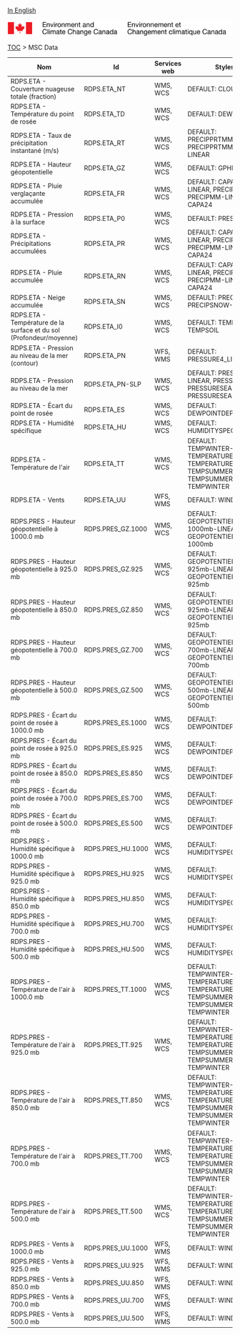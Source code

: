 [In English](geomet-rdps_en.md)

![ECCC logo](../../img_eccc-logo.png)

[TOC](../geomet-rdps_fr.md) > MSC Data


Nom                                                                 | Id                | Services web | Styles                                                                                                
--------------------------------------------------------------------|-------------------|--------------|-------------------------------------------------------------------------------------------------------
RDPS.ETA - Couverture nuageuse totale (fraction)                    | RDPS.ETA_NT       | WMS, WCS     | DEFAULT: CLOUD                                                                                        
RDPS.ETA - Température du point de rosée                            | RDPS.ETA_TD       | WMS, WCS     | DEFAULT: DEWPOINT                                                                                     
RDPS.ETA - Taux de précipitation instantané (m/s)                   | RDPS.ETA_RT       | WMS, WCS     | DEFAULT: PRECIPPRTMMH, PRECIPPRTMMH-LINEAR                                                            
RDPS.ETA - Hauteur géopotentielle                                   | RDPS.ETA_GZ       | WMS, WCS     | DEFAULT: GPHEIGHT                                                                                     
RDPS.ETA -  Pluie verglaçante accumulée                             | RDPS.ETA_FR       | WMS, WCS     | DEFAULT: CAPA24-LINEAR, PRECIPMM, PRECIPMM-LINEAR, CAPA24                                             
RDPS.ETA - Pression à la surface                                    | RDPS.ETA_P0       | WMS, WCS     | DEFAULT: PRESSURE                                                                                     
RDPS.ETA - Précipitations accumulées                                | RDPS.ETA_PR       | WMS, WCS     | DEFAULT: CAPA24-LINEAR, PRECIPMM, PRECIPMM-LINEAR, CAPA24                                             
RDPS.ETA - Pluie accumulée                                          | RDPS.ETA_RN       | WMS, WCS     | DEFAULT: CAPA24-LINEAR, PRECIPMM, PRECIPMM-LINEAR, CAPA24                                             
RDPS.ETA - Neige accumulée                                          | RDPS.ETA_SN       | WMS, WCS     | DEFAULT: PRECIPSNOW, PRECIPSNOW-LINEAR                                                                
RDPS.ETA - Température de la surface et du sol (Profondeur/moyenne) | RDPS.ETA_I0       | WMS, WCS     | DEFAULT: TEMPSOIL, TEMPSOIL                                                                           
RDPS.ETA - Pression au niveau de la mer (contour)                   | RDPS.ETA_PN       | WFS, WMS     | DEFAULT: PRESSURE4_LINE                                                                               
RDPS.ETA - Pression au niveau de la mer                             | RDPS.ETA_PN-SLP   | WMS, WCS     | DEFAULT: PRESSURE4-LINEAR, PRESSURE4, PRESSURESEAHIGH, PRESSURESEALOW                                 
RDPS.ETA - Écart du point de rosée                                  | RDPS.ETA_ES       | WMS, WCS     | DEFAULT: DEWPOINTDEP                                                                                  
RDPS.ETA - Humidité spécifique                                      | RDPS.ETA_HU       | WMS, WCS     | DEFAULT: HUMIDITYSPEC                                                                                 
RDPS.ETA - Température de l'air                                     | RDPS.ETA_TT       | WMS, WCS     | DEFAULT: TEMPWINTER-LINEAR, TEMPERATURE, TEMPERATURE-LINEAR, TEMPSUMMER, TEMPSUMMER-LINEAR, TEMPWINTER
RDPS.ETA - Vents                                                    | RDPS.ETA_UU       | WFS, WMS     | DEFAULT: WINDARROW                                                                                    
RDPS.PRES - Hauteur géopotentielle à 1000.0 mb                      | RDPS.PRES_GZ.1000 | WMS, WCS     | DEFAULT: GEOPOTENTIELHEIGHT-1000mb-LINEAR, GEOPOTENTIELHEIGHT-1000mb                                  
RDPS.PRES - Hauteur géopotentielle à 925.0 mb                       | RDPS.PRES_GZ.925  | WMS, WCS     | DEFAULT: GEOPOTENTIELHEIGHT-925mb-LINEAR, GEOPOTENTIELHEIGHT-925mb                                    
RDPS.PRES - Hauteur géopotentielle à 850.0 mb                       | RDPS.PRES_GZ.850  | WMS, WCS     | DEFAULT: GEOPOTENTIELHEIGHT-925mb-LINEAR, GEOPOTENTIELHEIGHT-925mb                                    
RDPS.PRES - Hauteur géopotentielle à 700.0 mb                       | RDPS.PRES_GZ.700  | WMS, WCS     | DEFAULT: GEOPOTENTIELHEIGHT-700mb-LINEAR, GEOPOTENTIELHEIGHT-700mb                                    
RDPS.PRES - Hauteur géopotentielle à 500.0 mb                       | RDPS.PRES_GZ.500  | WMS, WCS     | DEFAULT: GEOPOTENTIELHEIGHT-500mb-LINEAR, GEOPOTENTIELHEIGHT-500mb                                    
RDPS.PRES - Écart du point de rosée à 1000.0 mb                     | RDPS.PRES_ES.1000 | WMS, WCS     | DEFAULT: DEWPOINTDEP                                                                                  
RDPS.PRES - Écart du point de rosée à 925.0 mb                      | RDPS.PRES_ES.925  | WMS, WCS     | DEFAULT: DEWPOINTDEP                                                                                  
RDPS.PRES - Écart du point de rosée à 850.0 mb                      | RDPS.PRES_ES.850  | WMS, WCS     | DEFAULT: DEWPOINTDEP                                                                                  
RDPS.PRES - Écart du point de rosée à 700.0 mb                      | RDPS.PRES_ES.700  | WMS, WCS     | DEFAULT: DEWPOINTDEP                                                                                  
RDPS.PRES - Écart du point de rosée à 500.0 mb                      | RDPS.PRES_ES.500  | WMS, WCS     | DEFAULT: DEWPOINTDEP                                                                                  
RDPS.PRES - Humidité spécifique à 1000.0 mb                         | RDPS.PRES_HU.1000 | WMS, WCS     | DEFAULT: HUMIDITYSPEC                                                                                 
RDPS.PRES - Humidité spécifique à 925.0 mb                          | RDPS.PRES_HU.925  | WMS, WCS     | DEFAULT: HUMIDITYSPEC                                                                                 
RDPS.PRES - Humidité spécifique à 850.0 mb                          | RDPS.PRES_HU.850  | WMS, WCS     | DEFAULT: HUMIDITYSPEC                                                                                 
RDPS.PRES - Humidité spécifique à 700.0 mb                          | RDPS.PRES_HU.700  | WMS, WCS     | DEFAULT: HUMIDITYSPEC                                                                                 
RDPS.PRES - Humidité spécifique à 500.0 mb                          | RDPS.PRES_HU.500  | WMS, WCS     | DEFAULT: HUMIDITYSPEC                                                                                 
RDPS.PRES - Température de l'air à 1000.0 mb                        | RDPS.PRES_TT.1000 | WMS, WCS     | DEFAULT: TEMPWINTER-LINEAR, TEMPERATURE, TEMPERATURE-LINEAR, TEMPSUMMER, TEMPSUMMER-LINEAR, TEMPWINTER
RDPS.PRES - Température de l'air à 925.0 mb                         | RDPS.PRES_TT.925  | WMS, WCS     | DEFAULT: TEMPWINTER-LINEAR, TEMPERATURE, TEMPERATURE-LINEAR, TEMPSUMMER, TEMPSUMMER-LINEAR, TEMPWINTER
RDPS.PRES - Température de l'air à 850.0 mb                         | RDPS.PRES_TT.850  | WMS, WCS     | DEFAULT: TEMPWINTER-LINEAR, TEMPERATURE, TEMPERATURE-LINEAR, TEMPSUMMER, TEMPSUMMER-LINEAR, TEMPWINTER
RDPS.PRES - Température de l'air à 700.0 mb                         | RDPS.PRES_TT.700  | WMS, WCS     | DEFAULT: TEMPWINTER-LINEAR, TEMPERATURE, TEMPERATURE-LINEAR, TEMPSUMMER, TEMPSUMMER-LINEAR, TEMPWINTER
RDPS.PRES - Température de l'air à 500.0 mb                         | RDPS.PRES_TT.500  | WMS, WCS     | DEFAULT: TEMPWINTER-LINEAR, TEMPERATURE, TEMPERATURE-LINEAR, TEMPSUMMER, TEMPSUMMER-LINEAR, TEMPWINTER
RDPS.PRES - Vents à 1000.0 mb                                       | RDPS.PRES_UU.1000 | WFS, WMS     | DEFAULT: WINDARROW                                                                                    
RDPS.PRES - Vents à 925.0 mb                                        | RDPS.PRES_UU.925  | WFS, WMS     | DEFAULT: WINDARROW                                                                                    
RDPS.PRES - Vents à 850.0 mb                                        | RDPS.PRES_UU.850  | WFS, WMS     | DEFAULT: WINDARROW                                                                                    
RDPS.PRES - Vents à 700.0 mb                                        | RDPS.PRES_UU.700  | WFS, WMS     | DEFAULT: WINDARROW                                                                                    
RDPS.PRES - Vents à 500.0 mb                                        | RDPS.PRES_UU.500  | WFS, WMS     | DEFAULT: WINDARROW                                                                                    

